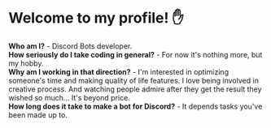 # Welcome to my profile! ✋
**Who am I?** - Discord Bots developer.<br>
**How seriously do I take coding in general?** - For now it's nothing more, but my hobby.<br>
**Why am I working in that direction?** - I'm interested in optimizing someone's time and making quality of life features. I love being involved in creative process. And watching people admire after they get the result they wished so much... It's beyond price.<br>
**How long does it take to make a bot for Discord?** - It depends tasks you've been made up to.
